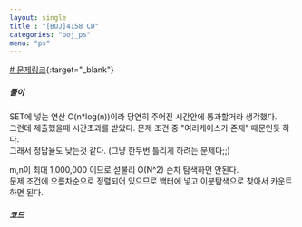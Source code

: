 ```yaml
---
layout: single
title : "[BOJ]4158 CD"
categories: "boj_ps"
menu: "ps"
---  
```

  
  
[# 문제링크](https://www.acmicpc.net/problem/4158){:target="_blank"}

##### 풀이
SET에 넣는 연산 O(n*log(n))이라 당연히 주어진 시간안에 통과할거라 생각했다.  
그런데 제출했을때 시간초과를 받았다. 문제 조건 중 "여러케이스가 존재" 때문인듯 하다.  
그래서 정답율도 낮는것 같다. (그냥 한두번 틀리게 하려는 문제다;;)

m,n이 최대 1,000,000 이므로 섣불리 O(N^2) 순차 탐색하면 안된다.  
문제 조건에 오름차순으로 정렬되어 있으므로 백터에 넣고 이분탐색으로 찾아서 카운트 하면 된다. 


##### 코드
<script src="https://gist.github.com/eyou-note/c07f8f87cddc605771eb4bc1eb947f68.js"></script>
